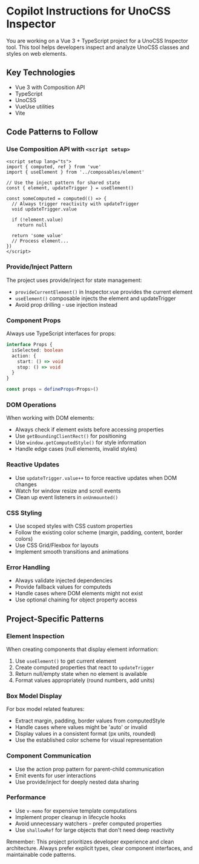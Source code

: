 # Copilot Instructions for UnoCSS Inspector

You are working on a Vue 3 + TypeScript project for a UnoCSS Inspector tool. This tool helps developers inspect and analyze UnoCSS classes and styles on web elements.

## Key Technologies
- Vue 3 with Composition API
- TypeScript
- UnoCSS
- VueUse utilities
- Vite

## Code Patterns to Follow

### Use Composition API with `<script setup>`
```vue
<script setup lang="ts">
import { computed, ref } from 'vue'
import { useElement } from '../composables/element'

// Use the inject pattern for shared state
const { element, updateTrigger } = useElement()

const someComputed = computed(() => {
  // Always trigger reactivity with updateTrigger
  void updateTrigger.value

  if (!element.value)
    return null

  return 'some value'
  // Process element...
})
</script>
```

### Provide/Inject Pattern
The project uses provide/inject for state management:
- `provideCurrentElement()` in Inspector.vue provides the current element
- `useElement()` composable injects the element and updateTrigger
- Avoid prop drilling - use injection instead

### Component Props
Always use TypeScript interfaces for props:
```typescript
interface Props {
  isSelected: boolean
  action: {
    start: () => void
    stop: () => void
  }
}

const props = defineProps<Props>()
```

### DOM Operations
When working with DOM elements:
- Always check if element exists before accessing properties
- Use `getBoundingClientRect()` for positioning
- Use `window.getComputedStyle()` for style information
- Handle edge cases (null elements, invalid styles)

### Reactive Updates
- Use `updateTrigger.value++` to force reactive updates when DOM changes
- Watch for window resize and scroll events
- Clean up event listeners in `onUnmounted()`

### CSS Styling
- Use scoped styles with CSS custom properties
- Follow the existing color scheme (margin, padding, content, border colors)
- Use CSS Grid/Flexbox for layouts
- Implement smooth transitions and animations

### Error Handling
- Always validate injected dependencies
- Provide fallback values for computeds
- Handle cases where DOM elements might not exist
- Use optional chaining for object property access

## Project-Specific Patterns

### Element Inspection
When creating components that display element information:
1. Use `useElement()` to get current element
2. Create computed properties that react to `updateTrigger`
3. Return null/empty state when no element is available
4. Format values appropriately (round numbers, add units)

### Box Model Display
For box model related features:
- Extract margin, padding, border values from computedStyle
- Handle cases where values might be 'auto' or invalid
- Display values in a consistent format (px units, rounded)
- Use the established color scheme for visual representation

### Component Communication
- Use the action prop pattern for parent-child communication
- Emit events for user interactions
- Use provide/inject for deeply nested data sharing

### Performance
- Use `v-memo` for expensive template computations
- Implement proper cleanup in lifecycle hooks
- Avoid unnecessary watchers - prefer computed properties
- Use `shallowRef` for large objects that don't need deep reactivity

Remember: This project prioritizes developer experience and clean architecture. Always prefer explicit types, clear component interfaces, and maintainable code patterns.
